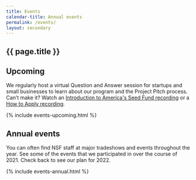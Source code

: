 ```yaml
---
title: Events
calendar-title: Annual events
permalink: /events/
layout: secondary
---
```


<section class="usa-section usa-content">
<div class="usa-grid" markdown="1">

# {{ page.title }}

## Upcoming

We regularly host a virtual Question and Answer session for startups and small businesses to learn about our program and the Project Pitch process. Can’t make it? Watch an [Introduction to America's Seed Fund recording](https://www.youtube.com/watch?v=GQ-ZJMb3qfU) or a [How to Apply recording](https://www.youtube.com/watch?v=X7jirpYWFZY). 

<!-- {% include events-table.html %} -->

{% include events-upcoming.html %}

</div>
</section>

<section class="section-background-image">
<div class="usa-section-tight-top usa-content">
<div class="usa-grid" markdown="1">

## Annual events

You can often find NSF staff at major tradeshows and events throughout the year. See some of the events that we participated in over the course of 2021. Check back to see our plan for 2022.

{% include events-annual.html %}

</div>
</div>
</section>



<!--
You can often find us at major tradeshows and events throughout the year.  Here's a representation of events we've attended or plan on attending in 2017:

### January
[CES](https://www.ces.tech/)
### March
[SXSW](https://www.sxsw.com/)
### April
[ACA Summit](https://www.angelcapitalassociation.org/)
### May
National SBIR Conference
### June
[ISTE](https://www.iste.org/)  
[BIO International Convention](https://convention.bio.org/home.aspx)  
[Phase II SBIR Conference](https://www.nsfiipconf.com/2017sbirp2/)  
<<<<<<< HEAD
[SBIR Road Tour](https://www.sbirroadtour.com/dates.php#)  
### July
[SBIR Road Tour](https://www.sbirroadtour.com/dates.php#)  
[New York Venture Summit](https://www.youngstartup.com/newyork2017/overview.php)  
[SEMICON West](https://www.semiconwest.org/)  
### September
[SBIR Road Tour](https://www.sbirroadtour.com/dates.php#)
### October
=======
[SBIR Road Tour](http://www.sbirroadtour.com/)  
## July
[SBIR Road Tour](http://www.sbirroadtour.com/)  
[New York Venture Summit](https://www.youngstartup.com/newyork2017/overview.php)  
[SEMICON West](https://www.semiconwest.org/)  
## September
[SBIR Road Tour](http://www.sbirroadtour.com/)
## October
>>>>>>> dev
[SBIR Road Tour](https://www.sbirroadtour.com/dates.php#)  
[SynBioBeta](https://synbiobeta.com/)  
[Black Enterprise - TechConnext Summit](https://www.blackenterprise.com/events/techconnext/)  
[SOCAP](https://socialcapitalmarkets.net/)  
[EmTech](https://events.technologyreview.com/emtech/16/)    -->
